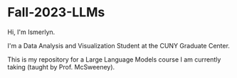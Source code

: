 # Fall-2023-LLMs
Hi, I'm Ismerlyn.

I'm a Data Analysis and Visualization Student at the CUNY Graduate Center.

This is my repository for a Large Language Models course I am currently taking (taught by Prof. McSweeney).
